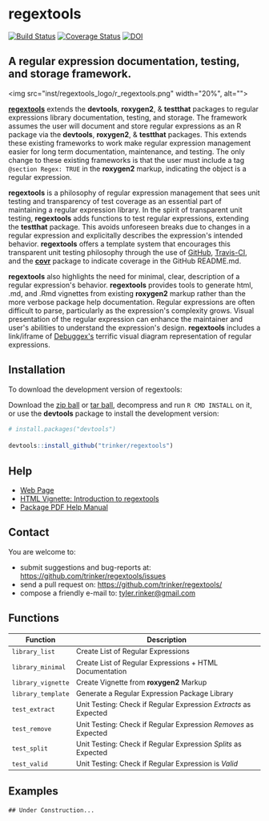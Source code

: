 regextools
=======

[![Build Status](https://travis-ci.org/trinker/regextools.png?branch=master)](https://travis-ci.org/trinker/regextools)
[![Coverage Status](https://coveralls.io/repos/trinker/regextools/badge.png?branch=master)](https://coveralls.io/r/trinker/regextools?branch=master)
[![DOI](https://zenodo.org/badge/5398/trinker/regextools.svg)](http://dx.doi.org/10.5281/zenodo.13804)

## A regular expression documentation, testing, and storage framework.


<img src="inst/regextools_logo/r_regextools.png" width="20%", alt="">  

[**regextools**](http://trinker.github.io/regextools_dev) extends the **devtools**, **roxygen2**, & **testthat** packages to regular expressions library documentation, testing, and storage.  The framework assumes the user will document and store regular expressions as an R package via the **devtools**, **roxygen2**, & **testthat** packages.  This extends these existing frameworks to work make regular expression management easier for long term documentation, maintenance, and 
testing.  The only change to these existing frameworks is that the user must include a tag `@section Regex: TRUE` in the **roxygen2** markup, indicating the object is a regular expression.  

**regextools** is a philosophy of regular expression management that sees unit testing and transparency of test coverage as an essential part of maintaining a regular expression library.  In the spirit of transparent unit testing, **regextools** adds functions to test regular expressions, extending the **testthat** package.  This avoids unforeseen breaks due to changes in a regular expression and explicitally describes the expression's intended behavior.  **regextools** offers a template system that encourages this transparent unit testing philosophy through the use of [GitHub](https://github.com/), [Travis-CI](https://travis-ci.org), and the [**covr**](https://github.com/jimhester/covr) package to indicate coverage in the GitHub README.md.  

**regextools** also highlights the need for minimal, clear, description of a regular expression's behavior.  **regextools** provides tools to generate html, .md, and .Rmd vignettes from existing **roxygen2** markup rather than the more verbose package help documentation.  Regular expressions are often difficult to parse, particularly as the expression's complexity grows.  Visual presentation of the regular expression can enhance the maintainer and user's abilities to understand the expression's design.  **regextools** includes a link/iframe of [Debuggex's](https://www.debuggex.com) terrific visual diagram representation of regular expressions.  

## Installation

To download the development version of regextools:

Download the [zip ball](https://github.com/trinker/regextools/zipball/master) or [tar ball](https://github.com/trinker/regextools/tarball/master), decompress and run `R CMD INSTALL` on it, or use the **devtools** package to install the development version:

```r
# install.packages("devtools")

devtools::install_github("trinker/regextools")
```

## Help

- [Web Page](http://trinker.github.com/regextools/)     
- [HTML Vignette: Introduction to regextools](http://trinker.github.io/regextools/vignettes/introduction.html)       
- [Package PDF Help Manual](https://dl.dropboxusercontent.com/u/61803503/regextools.pdf)   

## Contact

You are welcome to:
* submit suggestions and bug-reports at: <https://github.com/trinker/regextools/issues>
* send a pull request on: <https://github.com/trinker/regextools/>
* compose a friendly e-mail to: <tyler.rinker@gmail.com>

## Functions

| Function             |  Description         |
|----------------------|----------------------|
| `library_list`  | Create List of Regular Expressions |
| `library_minimal` | Create List of Regular Expressions + HTML Documentation|
| `library_vignette`  | Create Vignette from **roxygen2** Markup | 
| `library_template`   | Generate a Regular Expression Package Library  |   
| `test_extract`  | Unit Testing: Check if Regular Expression *Extracts* as Expected | 
| `test_remove`  | Unit Testing: Check if Regular Expression *Removes* as Expected | 
| `test_split`  |  Unit Testing: Check if Regular Expression *Splits* as Expected |
| `test_valid` |  Unit Testing: Check if Regular Expression is *Valid* |   

## Examples


```
## Under Construction...
```

